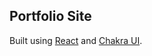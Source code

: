 ## Portfolio Site

Built using [React](https://reactjs.org/) and [Chakra UI](https://chakra-ui.com/).
